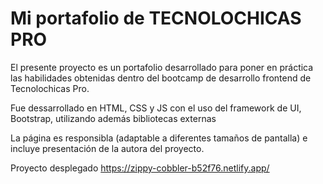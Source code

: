 # Mi portafolio de TECNOLOCHICAS PRO

El presente proyecto es un portafolio desarrollado para poner en práctica las habilidades obtenidas dentro del bootcamp de desarrollo frontend de Tecnolochicas Pro. 

Fue dessarrollado en HTML, CSS y JS con el uso del framework de UI, Bootstrap, utilizando además bibliotecas externas 

La página es responsibla (adaptable a diferentes tamaños de pantalla) e incluye presentación de la autora del proyecto. 

Proyecto desplegado https://zippy-cobbler-b52f76.netlify.app/ 